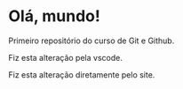 # Olá, mundo!
 Primeiro repositório do curso de Git e Github.
 
 Fiz esta alteração pela vscode.
 
 Fiz esta alteração diretamente pelo site.
